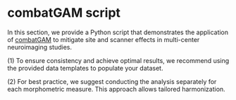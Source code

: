 # combatGAM script

In this section, we provide a Python script that demonstrates the application of [combatGAM](https://www.sciencedirect.com/science/article/pii/S1053811919310419) to mitigate site and scanner effects in multi-center neuroimaging studies.

(1) To ensure consistency and achieve optimal results, we recommend using the provided data templates to populate your dataset. 

(2) For best practice, we suggest conducting the analysis separately for each morphometric measure. This approach allows tailored harmonization.
